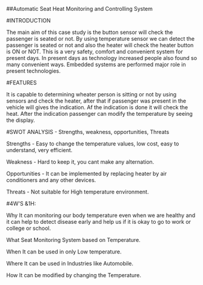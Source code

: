 ##Automatic Seat Heat Monitoring and Controlling System


#INTRODUCTION

The main aim of this case study is the button sensor will check the passenger is seated or not. By using temperature sensor we can detect 
the passenger is seated or not and also the heater will check the heater button is ON or NOT. This is a very safety, comfort and convenient
system for present days. In present days as technology increased people also found so many convenient ways. Embedded systems are performed
major role in present technologies.

#FEATURES

It is capable to determining wheater person is sitting or not by using sensors and check the heater, after that if passenger was present in 
the vehicle will gives the indication. Af the indication is done it will check the heat. After the indication passenger can modify the temperature
by seeing the display.

#SWOT ANALYSIS - Strengths, weakness, opportunities, Threats


Strengths - Easy to change the temperature values, low cost, easy to understand, very efficient.

Weakness - Hard to keep it, you cant make any alternation.

Opportunities - It can be implemented by replacing heater by air conditioners and any other devices.

Threats - Not suitable for High temperature environment.


#4W'S &1H:

 
Why
It can monitoring our body temperature even when we are healthy and it can help to detect disease early and help us if it is okay to go to work or college or school.

What
Seat Monitoring System based on Temperature.

When
It can be used in only Low temperature.

Where
It can be used in Industries like Automobile.

How
It can be modified by changing the Temperature.
